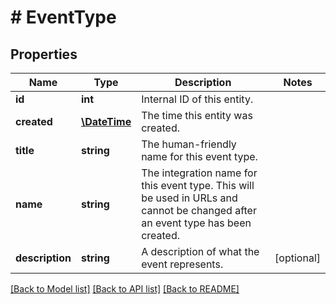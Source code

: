 # # EventType

## Properties

Name | Type | Description | Notes
------------ | ------------- | ------------- | -------------
**id** | **int** | Internal ID of this entity. | 
**created** | [**\DateTime**](\DateTime.md) | The time this entity was created. | 
**title** | **string** | The human-friendly name for this event type. | 
**name** | **string** | The integration name for this event type. This will be used in URLs and cannot be changed after an event type has been created. | 
**description** | **string** | A description of what the event represents. | [optional] 

[[Back to Model list]](../../README.md#documentation-for-models) [[Back to API list]](../../README.md#documentation-for-api-endpoints) [[Back to README]](../../README.md)


